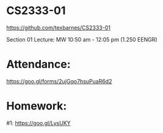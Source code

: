 # CS2333-01

<https://github.com/texbarnes/CS2333-01>

Section 01 Lecture: MW 10:50 am - 12:05 pm (1.250 EENGR)

# Attendance:

https://goo.gl/forms/2ujGqo7hsuPuaR6d2

# Homework:

#1: https://goo.gl/LysUKY
